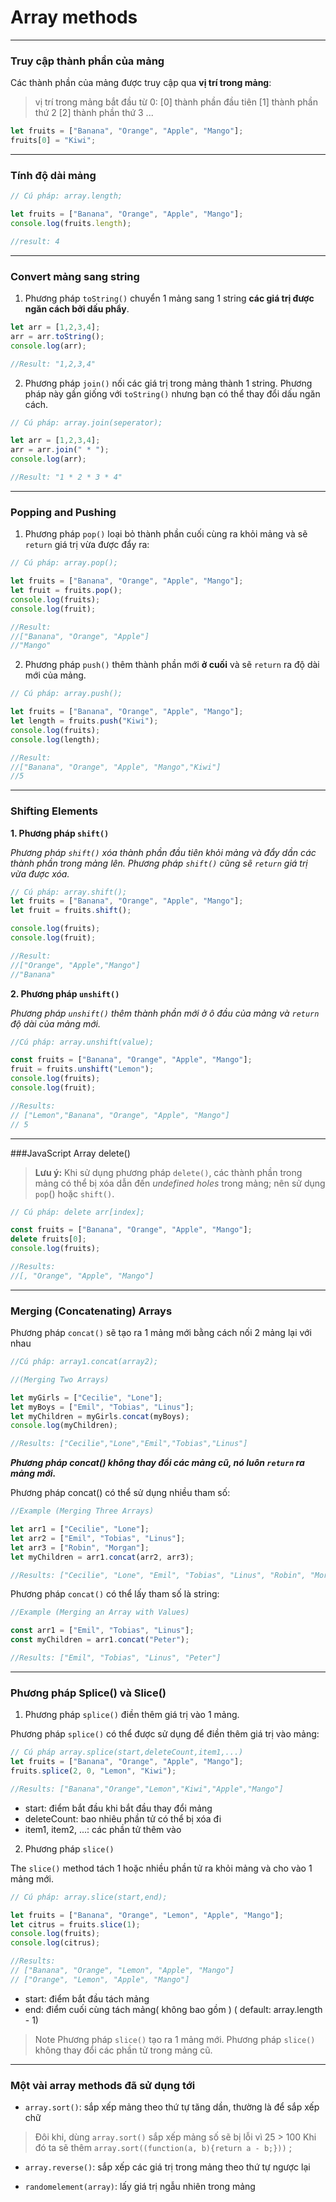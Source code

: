 # Array methods

***

### Truy cập thành phần của mảng

Các thành phần của mảng được truy cập qua **vị trí trong mảng**:

>vị trí trong mảng bắt đầu từ 0:
[0] thành phần đầu tiên
[1] thành phần thứ 2
[2] thành phần thứ 3
...

```javascript
let fruits = ["Banana", "Orange", "Apple", "Mango"];
fruits[0] = "Kiwi";
```

***

### Tính độ dài mảng

```javascript
// Cú pháp: array.length;

let fruits = ["Banana", "Orange", "Apple", "Mango"];
console.log(fruits.length);

//result: 4
```

***

### Convert mảng sang string

1. Phương pháp `toString()` chuyển 1 mảng sang 1 string **các giá trị được ngăn cách bởi dấu phẩy**.

```javascript
let arr = [1,2,3,4];
arr = arr.toString();
console.log(arr);

//Result: "1,2,3,4"
```

2. Phương pháp `join()` nối các giá trị trong mảng thành 1 string. Phương pháp này gần giống với `toString()` nhưng bạn có thể thay đổi dấu ngăn cách.

```javascript
// Cú pháp: array.join(seperator);

let arr = [1,2,3,4];
arr = arr.join(" * ");
console.log(arr);

//Result: "1 * 2 * 3 * 4"
```

***

### Popping and Pushing

1. Phương pháp `pop()` loại bỏ thành phần cuối cùng ra khỏi mảng và sẽ `return` giá trị vừa được đẩy ra:

```javascript
// Cú pháp: array.pop();

let fruits = ["Banana", "Orange", "Apple", "Mango"];
let fruit = fruits.pop();
console.log(fruits);
console.log(fruit);

//Result: 
//["Banana", "Orange", "Apple"]
//"Mango"
```

2. Phương pháp `push()` thêm thành phần mới **ở cuối** và sẽ `return` ra độ dài mới của mảng.

```javascript
// Cú pháp: array.push();

let fruits = ["Banana", "Orange", "Apple", "Mango"];
let length = fruits.push("Kiwi");
console.log(fruits);
console.log(length);

//Result:
//["Banana", "Orange", "Apple", "Mango","Kiwi"]
//5
```

***

### Shifting Elements

**1. Phương pháp `shift()`**

*Phương pháp `shift()` xóa thành phần đầu tiên khỏi mảng và đẩy dần các thành phần trong mảng lên. Phương pháp `shift()` cũng sẽ `return` giá trị vừa được xóa.*

```javascript
// Cú pháp: array.shift();
let fruits = ["Banana", "Orange", "Apple", "Mango"];
let fruit = fruits.shift();

console.log(fruits);
console.log(fruit);

//Result: 
//["Orange", "Apple","Mango"]
//"Banana"
```

**2. Phương pháp `unshift()`**

*Phương pháp `unshift()` thêm thành phần mới ở ô đầu của mảng và `return` độ dài của mảng mới.*

```javascript
//Cú pháp: array.unshift(value);

const fruits = ["Banana", "Orange", "Apple", "Mango"];
fruit = fruits.unshift("Lemon");
console.log(fruits);
console.log(fruit);

//Results:
// ["Lemon","Banana", "Orange", "Apple", "Mango"]
// 5
```

***

###JavaScript Array delete()

> **Lưu ý:**
Khi sử dụng phương pháp `delete()`, các thành phần trong mảng có thể bị xóa dẫn đến *undefined holes* trong mảng; nên sử dụng `pop`() hoặc `shift()`.

```javascript
// Cú pháp: delete arr[index];

const fruits = ["Banana", "Orange", "Apple", "Mango"];
delete fruits[0];
console.log(fruits);

//Results:
//[, "Orange", "Apple", "Mango"]
```

***

### Merging (Concatenating) Arrays

Phương pháp `concat()` sẽ tạo ra 1 mảng mới bằng cách nối 2 mảng lại với nhau 

```javascript
//Cú pháp: array1.concat(array2);

//(Merging Two Arrays)

let myGirls = ["Cecilie", "Lone"];
let myBoys = ["Emil", "Tobias", "Linus"];
let myChildren = myGirls.concat(myBoys);
console.log(myChildren);

//Results: ["Cecilie","Lone","Emil","Tobias","Linus"]
```

***Phương pháp concat() không thay đổi các mảng cũ, nó luôn `return` ra mảng mới.***

Phương pháp concat() có thể sử dụng nhiều tham số:

```javascript
//Example (Merging Three Arrays)

let arr1 = ["Cecilie", "Lone"];
let arr2 = ["Emil", "Tobias", "Linus"];
let arr3 = ["Robin", "Morgan"];
let myChildren = arr1.concat(arr2, arr3);

//Results: ["Cecilie", "Lone", "Emil", "Tobias", "Linus", "Robin", "Morgan"]
```

Phương pháp `concat()` có thể lấy tham số là string:

```javascript
//Example (Merging an Array with Values)

const arr1 = ["Emil", "Tobias", "Linus"];
const myChildren = arr1.concat("Peter"); 

//Results: ["Emil", "Tobias", "Linus", "Peter"]
```

***

### Phương pháp Splice() và Slice()

1. Phương pháp `splice()` điền thêm giá trị vào 1 mảng.

Phương pháp `splice()` có thể được sử dụng để điền thêm giá trị vào mảng:

```javascript
// Cú pháp array.splice(start,deleteCount,item1,...)
let fruits = ["Banana", "Orange", "Apple", "Mango"];
fruits.splice(2, 0, "Lemon", "Kiwi");

//Results: ["Banana","Orange","Lemon","Kiwi","Apple","Mango"]
```

- start: điểm bắt đầu khi bắt đầu thay đổi mảng
- deleteCount: bao nhiêu phần tử có thể bị xóa đi
- item1, item2, ...: các phần tử thêm vào 

2. Phương pháp `slice()` 

The `slice()` method tách 1 hoặc nhiều phần tử ra khỏi mảng và cho vào 1 mảng mới.

```javascript
// Cú pháp: array.slice(start,end);

let fruits = ["Banana", "Orange", "Lemon", "Apple", "Mango"];
let citrus = fruits.slice(1);
console.log(fruits);
console.log(citrus);

//Results: 
// ["Banana", "Orange", "Lemon", "Apple", "Mango"]
// ["Orange", "Lemon", "Apple", "Mango"]
```

- start: điểm bắt đầu tách mảng
- end: điểm cuối cùng tách mảng( không bao gồm ) ( default: array.length - 1)

>Note
Phương pháp `slice()` tạo ra 1 mảng mới.
Phương pháp `slice()` không thay đổi các phần tử trong mảng cũ.

***

### Một vài array methods đã sử dụng tới

- `array.sort()`: sắp xếp mảng theo thứ tự tăng dần, thường là để sắp xếp chữ 

> Đôi khi, dùng `array.sort()` sắp xếp mảng số sẽ bị lỗi vì 25 > 100
Khi đó ta sẽ thêm
`array.sort((function(a, b){return a - b;}))` ;

- `array.reverse()`: sắp xếp các giá trị trong mảng theo thứ tự ngược lại

- `randomelement(array)`: lấy giá trị ngẫu nhiên trong mảng